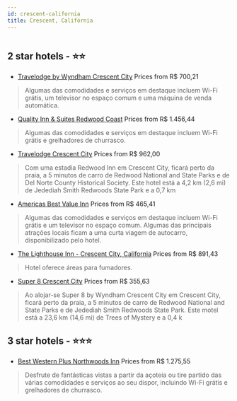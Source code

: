 ```yaml
---
id: crescent-california
title: Crescent, Califórnia
---
```


<center><img src="https://i.travelapi.com/hotels/1000000/10000/3700/3700/3a26f1b7_z.jpg" alt="" /></center>


##  2 star hotels - ⭐️⭐️

-    [Travelodge by Wyndham Crescent City](https://www.hurb.com/br/aud/https://www.hurb.com/br/hotels/crescent/travelodge-by-wyndham-crescent-city-HT-JQT7?cmp=18055) Prices from R$ 700,21
   > Algumas das comodidades e serviços em destaque incluem Wi-Fi grátis, um televisor no espaço comum e uma máquina de venda automática.
-    [Quality Inn & Suites Redwood Coast](https://www.hurb.com/br/aud/https://www.hurb.com/br/hotels/crescent/quality-inn-suites-redwood-coast-HT-90TC?cmp=18055) Prices from R$ 1.456,44
   > Algumas das comodidades e serviços em destaque incluem Wi-Fi grátis e grelhadores de churrasco.
-    [Travelodge Crescent City](https://www.hurb.com/br/aud/https://www.hurb.com/br/hotels/crescent/travelodge-crescent-city-HT-JCKW?cmp=18055) Prices from R$ 962,00
   > Com uma estadia Redwood Inn em Crescent City, ficará perto da praia, a 5 minutos de carro de Redwood National and State Parks e de Del Norte County Historical Society. Este hotel está a 4,2 km (2,6 mi) de Jedediah Smith Redwoods State Park e a 0,7 km
-    [Americas Best Value Inn](https://www.hurb.com/br/aud/https://www.hurb.com/br/hotels/crescent/americas-best-value-inn-HT-9BAO?cmp=18055) Prices from R$ 465,41
   > Algumas das comodidades e serviços em destaque incluem Wi-Fi grátis e um televisor no espaço comum. Algumas das principais atrações locais ficam a uma curta viagem de autocarro, disponibilizado pelo hotel.
-    [The Lighthouse Inn - Crescent City, California](https://www.hurb.com/br/aud/https://www.hurb.com/br/hotels/crescent/the-lighthouse-inn-crescent-city-california-HT-QP9Y?cmp=18055) Prices from R$ 891,43
   > Hotel oferece áreas para fumadores.
-    [Super 8 Crescent City](https://www.hurb.com/br/aud/https://www.hurb.com/br/hotels/crescent/super-8-crescent-city-HT-YIYB?cmp=18055) Prices from R$ 355,63
   > Ao alojar-se Super 8 by Wyndham Crescent City em Crescent City, ficará perto da praia, a 5 minutos de carro de Redwood National and State Parks e de Jedediah Smith Redwoods State Park. Este motel está a 23,6 km (14,6 mi) de Trees of Mystery e a 0,4 k

##  3 star hotels - ⭐️⭐️⭐️

-    [Best Western Plus Northwoods Inn](https://www.hurb.com/br/aud/https://www.hurb.com/br/hotels/crescent/best-western-plus-northwoods-inn-HT-F3DS?cmp=18055) Prices from R$ 1.275,55
   > Desfrute de fantásticas vistas a partir da açoteia ou tire partido das várias comodidades e serviços ao seu dispor, incluindo Wi-Fi grátis e grelhadores de churrasco.
